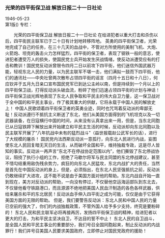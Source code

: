 ### 光荣的四平街保卫战  解放日报二十一日社论  

1946-05-23  
第1版()
专栏：

　　光荣的四平街保卫战
    解放日报二十一日社论
    在给进犯者以重大打击和杀伤以后，四平街民主联军已于二十日有计划地转移阵地。
    英勇的四平街保卫者，光荣地完成了自己的任务，在三十几天的血战中，不管对方所使用的美制飞机、大炮、火箭炮、坦克的轰击火力怎样猛烈，四平街的保卫者，表现了钢铁一般的意志，使进犯者遭受万人的损失，使国民党士兵开始发生厌战情绪，使反动派遭受应有的打击和教训！国民党反动派曾限令四月二日以前攻下四平街，他们迷信外国武器万能，轻视东北人民的力量，以为民主联军不堪一击，他们满拟一鼓而下四平街，他们的通讯社——中央社曾两次散布占领四平街的谣言（四月十五日和十八日），何应钦并于五月九日亲口宣布国民党军已到达公主岭以南，但是持续到一个月以上的四平街保卫战，打得反动派头破血流，粉碎了他们迅速占领四平街的计划与神话！四平街保卫战光辉地表现了东北人民争取和平民主的伟大自卫力量，这一保卫战对于全中国的和平民主事业，作了极其重大的供献，它将永载于中国人民的解放史上！
    中国人民歌颂着四平街保卫者的英勇业迹，同时也咒骂着反动派的卑鄙无耻！反动派遵行不抵抗主义断送了东北，他们从美国方面得到的飞机坦克以及一切武器装备，在日寇横行中国的时间，从来没有认真拿出来一用，但是，当东北同胞已从日寇铁蹄下解放出来开始建立和平民主生活的时候，反动派却向东北同胞以及民主联军开展了“八年抗战中未有的猛烈战斗”（益世报载赵公武军长的话），进行了大规模的屠杀！
    国民党内法西斯反动派一意孤行，向东北人民进行内战，妄图使东北人民回复暗无天日的生活，从而破坏全国和平，维持独裁专政，这是尽人皆知的事实。反动派一再声言“东北不在停战协定范围以内”，他们撕毁了东北停战协议，阻挠了执行小组的工作，拒绝了马歇尔将军与民主同盟的东北停战建议，甚至不惜勾结重用敌伪残余势力，疯狂的向东北人民猛攻，东北内战扩大的责任，当然是首先在中国反动派的身上，但是，必须指出，在东北人民坚强抵抗之前，反动派仍敢继续扩大进攻，这不能不说是由于美国方面对他的帮助。东北内战自开始一直到现在，美方对反动派的帮助，一向没有停过，不仅替他空运海运部队到东北去，不仅替他看守铁路港口，而且源源不绝地把美国人民血汗制造的各色各样武器，供给来屠杀和平的东北居民！反动派血手伸入四平街之成为可能，仅仅是由于它获得美国方面的无限的帮助。
    但是，我们要警告反动派：东北人民和中国人民的力量已空前的强大了，你们的内战独裁政策，不管外国人给予多少支持，终究是要粉碎的！
    东北人民和民主联军必将再接再厉，发扬四平街保卫战的精神，给进犯者以更大的打击，为和平民主坚决自卫，不达目的誓不中止！
    东北人民的自卫战斗，是全国人民和平民主事业的重要部分，我们号召全国同胞起来，制止反动派的内战罪行！我们并号召美国人民要求美国政府，立即停止对国民党政府的援助！  
